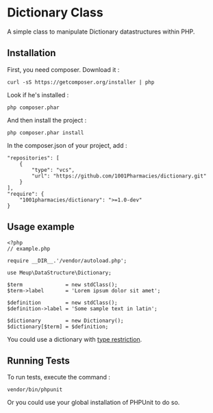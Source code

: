 Dictionary Class
================

A simple class to manipulate Dictionary datastructures within PHP.

Installation
------------

First, you need composer. Download it :

    curl -sS https://getcomposer.org/installer | php

Look if he's installed :

    php composer.phar

And then install the project :

    php composer.phar install

In the composer.json of your project, add :

    "repositories": [
        {
            "type": "vcs",
            "url": "https://github.com/1001Pharmacies/dictionary.git"
        }
    ],
    "require": {
        "1001pharmacies/dictionary": ">=1.0-dev"
    }

Usage example
------------- 

    <?php 
    // example.php

    require __DIR__.'/vendor/autoload.php';

    use Meup\DataStructure\Dictionary;

    $term              = new stdClass();
    $term->label       = 'Lorem ipsum dolor sit amet';

    $definition        = new stdClass();
    $definition->label = 'Some sample text in latin';

    $dictionary        = new Dictionary();
    $dictionary[$term] = $definition;

You could use a dictionary with [type restriction](doc/types.md).

Running Tests
-------------

To run tests, execute the command :

    vendor/bin/phpunit

Or you could use your global installation of PHPUnit to do so.
